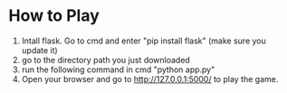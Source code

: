 # How to Play 
1) Intall flask. Go to cmd and enter "pip install flask" (make sure you update it)
2) go to the directory path you just downloaded
3) run the following command in cmd "python app.py"
4) Open your browser and go to http://127.0.0.1:5000/ to play the game.
